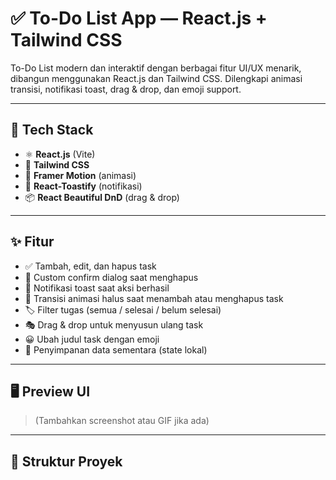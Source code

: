 # ✅ To-Do List App — React.js + Tailwind CSS

To-Do List modern dan interaktif dengan berbagai fitur UI/UX menarik, dibangun menggunakan React.js dan Tailwind CSS. Dilengkapi animasi transisi, notifikasi toast, drag & drop, dan emoji support.

---

## 🚀 Tech Stack

- ⚛️ **React.js** (Vite)
- 🎨 **Tailwind CSS**
- 💫 **Framer Motion** (animasi)
- 🔔 **React-Toastify** (notifikasi)
- 📦 **React Beautiful DnD** (drag & drop)

---

## ✨ Fitur

- ✅ Tambah, edit, dan hapus task
- 📌 Custom confirm dialog saat menghapus
- 🎉 Notifikasi toast saat aksi berhasil
- 🎨 Transisi animasi halus saat menambah atau menghapus task
- 🏷️ Filter tugas (semua / selesai / belum selesai)
- 🎭 Drag & drop untuk menyusun ulang task
- 😀 Ubah judul task dengan emoji
- 💾 Penyimpanan data sementara (state lokal)

---

## 🖥️ Preview UI

> (Tambahkan screenshot atau GIF jika ada)

---

## 📂 Struktur Proyek

